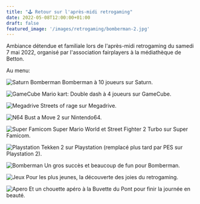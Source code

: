 ```yaml
---
title: "🕹️ Retour sur l'après-midi retrogaming"
date: 2022-05-08T12:00:00+01:00
draft: false
featured_image: '/images/retrogaming/bomberman-2.jpg'
---
```


Ambiance détendue et familiale lors de l'après-midi retrogaming du samedi 7 mai 2022, organisé par l'association fairplayers à la médiathèque de Betton.

Au menu:

![Saturn Bomberman](/images/retrogaming/bomberman-1.jpg)
Bomberman à 10 joueurs sur Saturn.

![GameCube](/images/retrogaming/gamecube.jpg)
Mario kart: Double dash à 4 joueurs sur GameCube.

![Megadrive](/images/retrogaming/megadrive.jpg)
Streets of rage sur Megadrive.

![N64](/images/retrogaming/n64.jpg)
Bust a Move 2 sur Nintendo64.

![Super Famicom](/images/retrogaming/snes.jpg)
Super Mario World et Street Fighter 2 Turbo sur Super Famicom.

![Playstation](/images/retrogaming/playstation.jpg)
Tekken 2 sur Playstation (remplacé plus tard par PES sur Playstation 2).

![Bomberman](/images/retrogaming/bomberman-2.jpg)
Un gros succès et beaucoup de fun pour Bomberman.

![Jeux](/images/retrogaming/jeux.jpg)
Pour les plus jeunes, la découverte des joies du retrogaming.

![Apero](/images/retrogaming/apero.jpg)
Et un chouette apéro à la Buvette du Pont pour finir la journée en beauté.